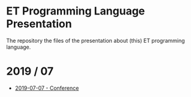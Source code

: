 # ET Programming Language Presentation

The repository the files of the presentation about (this) ET programming language.

<!--
# 2019
-->
# 2019 / 07

- [2019-07-07 - Conference](/2019-07-07-conference)
